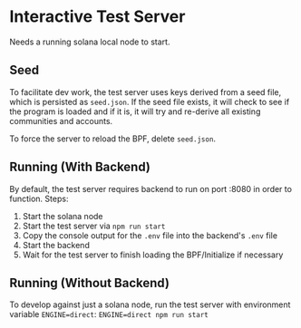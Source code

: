 # Interactive Test Server

Needs a running solana local node to start.

## Seed

To facilitate dev work, the test server uses keys derived from a seed file, which is persisted as `seed.json`. If the seed file exists, it will check to see if the program is loaded and if it is, it will try and re-derive all existing communities and accounts.

To force the server to reload the BPF, delete `seed.json`.

## Running (With Backend)

By default, the test server requires backend to run on port :8080 in order to function. Steps:

1. Start the solana node
2. Start the test server via `npm run start`
3. Copy the console output for the `.env` file into the backend's `.env` file
4. Start the backend
5. Wait for the test server to finish loading the BPF/Initialize if necessary

## Running (Without Backend)

To develop against just a solana node, run the test server with environment variable `ENGINE=direct`: `ENGINE=direct npm run start`